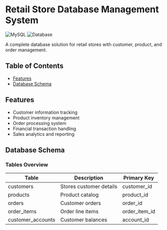 # Retail Store Database Management System

![MySQL](https://img.shields.io/badge/mysql-%2300f.svg?style=for-the-badge&logo=mysql&logoColor=white)
![Database](https://img.shields.io/badge/Database-SQL-blue)

A complete database solution for retail stores with customer, product, and order management.

## Table of Contents
- [Features](#features)
- [Database Schema](#database-schema)

## Features
- Customer information tracking
- Product inventory management
- Order processing system
- Financial transaction handling
- Sales analytics and reporting

## Database Schema

### Tables Overview

| Table | Description | Primary Key |
|-------|-------------|-------------|
| customers | Stores customer details | customer_id |
| products | Product catalog | product_id |
| orders | Customer orders | order_id |
| order_items | Order line items | order_item_id |
| customer_accounts | Customer balances | account_id |


